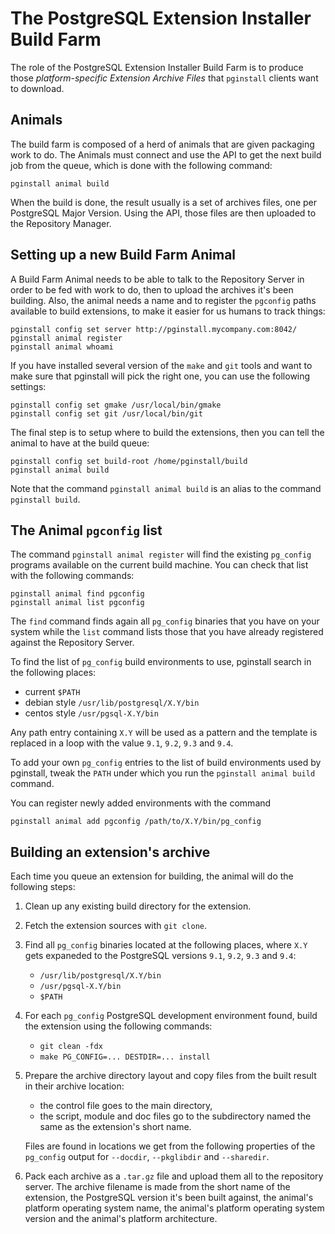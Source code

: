 # The PostgreSQL Extension Installer Build Farm

The role of the PostgreSQL Extension Installer Build Farm is to produce
those *platform-specific* *Extension Archive Files* that `pginstall` clients
want to download.

## Animals

The build farm is composed of a herd of animals that are given packaging
work to do. The Animals must connect and use the API to get the next build
job from the queue, which is done with the following command:

    pginstall animal build

When the build is done, the result usually is a set of archives files, one
per PostgreSQL Major Version. Using the API, those files are then uploaded
to the Repository Manager.

## Setting up a new Build Farm Animal

A Build Farm Animal needs to be able to talk to the Repository Server in
order to be fed with work to do, then to upload the archives it's been
building. Also, the animal needs a name and to register the `pgconfig` paths
available to build extensions, to make it easier for us humans to track
things:

    pginstall config set server http://pginstall.mycompany.com:8042/
    pginstall animal register
    pginstall animal whoami

If you have installed several version of the `make` and `git` tools and want
to make sure that pginstall will pick the right one, you can use the
following settings:

    pginstall config set gmake /usr/local/bin/gmake
    pginstall config set git /usr/local/bin/git

The final step is to setup where to build the extensions, then you can tell
the animal to have at the build queue:

    pginstall config set build-root /home/pginstall/build
    pginstall animal build
    
Note that the command `pginstall animal build` is an alias to the command
`pginstall build`.

## The Animal `pgconfig` list

The command `pginstall animal register` will find the existing `pg_config`
programs available on the current build machine. You can check that list
with the following commands:

    pginstall animal find pgconfig
    pginstall animal list pgconfig

The `find` command finds again all `pg_config` binaries that you have on
your system while the `list` command lists those that you have already
registered against the Repository Server.

To find the list of `pg_config` build environments to use, pginstall search
in the following places:

  - current `$PATH`
  - debian style `/usr/lib/postgresql/X.Y/bin`
  - centos style `/usr/pgsql-X.Y/bin`
  
Any path entry containing `X.Y` will be used as a pattern and the template
is replaced in a loop with the value `9.1`, `9.2`, `9.3` and `9.4`.

To add your own `pg_config` entries to the list of build environments used
by pginstall, tweak the `PATH` under which you run the `pginstall animal
build` command.

You can register newly added environments with the command

    pginstall animal add pgconfig /path/to/X.Y/bin/pg_config

## Building an extension's archive

Each time you queue an extension for building, the animal will do the
following steps:

 1. Clean up any existing build directory for the extension.
 
 2. Fetch the extension sources with `git clone`.
 
 3. Find all `pg_config` binaries located at the following places, where
    `X.Y` gets expaneded to the PostgreSQL versions `9.1`, `9.2`, `9.3` and
    `9.4`:
 
      - `/usr/lib/postgresql/X.Y/bin`
      - `/usr/pgsql-X.Y/bin`
      - `$PATH`
      
 4. For each `pg_config` PostgreSQL development environment found, build the
    extension using the following commands:
    
      - `git clean -fdx`
      - `make PG_CONFIG=... DESTDIR=... install`

 5. Prepare the archive directory layout and copy files from the built
    result in their archive location:
    
      - the control file goes to the main directory,
      - the script, module and doc files go to the subdirectory named the
        same as the extension's short name.
        
    Files are found in locations we get from the following properties of the
    `pg_config` output for `--docdir`, `--pkglibdir` and `--sharedir`.
    
 6. Pack each archive as a `.tar.gz` file and upload them all to the
    repository server. The archive filename is made from the short name of
    the extension, the PostgreSQL version it's been built against, the
    animal's platform operating system name, the animal's platform operating
    system version and the animal's platform architecture.


